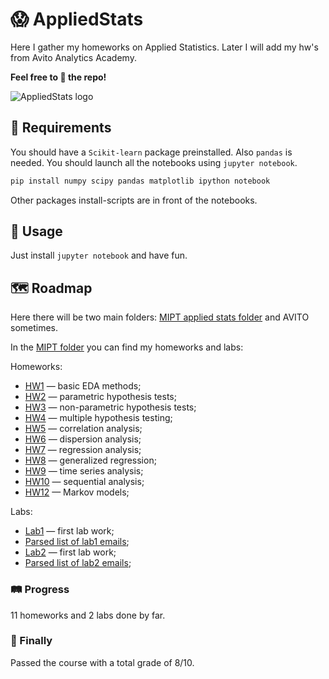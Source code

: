 # 😱 AppliedStats
Here I gather my homeworks on Applied Statistics. Later I will add my hw's from Avito Analytics Academy.

**Feel free to 🌟 the repo!**

![AppliedStats logo](https://github.com/yk4r2/AppliedStats/blob/main/pics/logo.jpg "applied stats pic")
## 🍻 Requirements

You should have a `Scikit-learn` package preinstalled. Also `pandas` is needed. You should launch all the notebooks using `jupyter notebook`.
```bash
pip install numpy scipy pandas matplotlib ipython notebook
```
Other packages install-scripts are in front of the notebooks. 

## 🧮 Usage
Just install `jupyter notebook` and have fun.

## 🗺 Roadmap
Here there will be two main folders: [MIPT applied stats folder](https://github.com/yk4r2/AppliedStats/tree/main/MIPT/homeworks "MIPT") and AVITO sometimes.

In the [MIPT folder](https://github.com/yk4r2/AppliedStats/tree/main/MIPT/homeworks "here") you can find my homeworks and labs:

Homeworks:
* [HW1](https://github.com/yk4r2/AppliedStats/tree/main/MIPT/homeworks/HW1) — basic EDA methods;
* [HW2](https://github.com/yk4r2/AppliedStats/tree/main/MIPT/homeworks/HW2) — parametric hypothesis tests;
* [HW3](https://github.com/yk4r2/AppliedStats/tree/main/MIPT/homeworks/HW3) — non-parametric hypothesis tests;
* [HW4](https://github.com/yk4r2/AppliedStats/tree/main/MIPT/homeworks/HW4) — multiple hypothesis testing;
* [HW5](https://github.com/yk4r2/AppliedStats/tree/main/MIPT/homeworks/HW5) — correlation analysis;
* [HW6](https://github.com/yk4r2/AppliedStats/tree/main/MIPT/homeworks/HW6) — dispersion analysis;
* [HW7](https://github.com/yk4r2/AppliedStats/tree/main/MIPT/homeworks/HW7) — regression analysis;
* [HW8](https://github.com/yk4r2/AppliedStats/tree/main/MIPT/homeworks/HW8) — generalized regression;
* [HW9](https://github.com/yk4r2/AppliedStats/tree/main/MIPT/homeworks/HW9) — time series analysis;
* [HW10](https://github.com/yk4r2/AppliedStats/tree/main/MIPT/homeworks/HW10) — sequential analysis;
* [HW12](https://github.com/yk4r2/AppliedStats/tree/main/MIPT/homeworks/HW12) — Markov models;

Labs:
* [Lab1](https://github.com/yk4r2/AppliedStats/blob/main/MIPT/labs/lab1) — first lab work;
* [Parsed list of lab1 emails](https://github.com/yk4r2/AppliedStats/tree/main/MIPT/labs/lab1/github_parser);
* [Lab2](https://github.com/yk4r2/AppliedStats/blob/main/MIPT/labs/lab2) — first lab work;
* [Parsed list of lab2 emails](https://github.com/yk4r2/AppliedStats/tree/main/MIPT/labs/lab2/github_parser);

### 🛤 Progress
11 homeworks and 2 labs done by far.

### 🏁 Finally
Passed the course with a total grade of 8/10.

